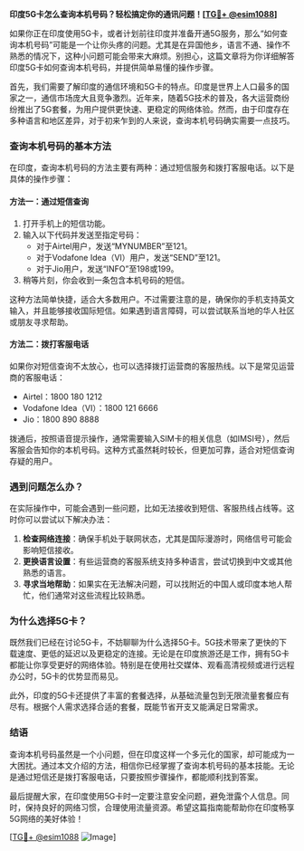 **印度5G卡怎么查询本机号码？轻松搞定你的通讯问题！[[TG💪+ @esim1088](https://t.me/s/esim1088)]**

如果你正在印度使用5G卡，或者计划前往印度并准备开通5G服务，那么“如何查询本机号码”可能是一个让你头疼的问题。尤其是在异国他乡，语言不通、操作不熟悉的情况下，这种小问题可能会带来大麻烦。别担心，这篇文章将为你详细解答印度5G卡如何查询本机号码，并提供简单易懂的操作步骤。

首先，我们需要了解印度的通信环境和5G卡的特点。印度是世界上人口最多的国家之一，通信市场庞大且竞争激烈。近年来，随着5G技术的普及，各大运营商纷纷推出了5G套餐，为用户提供更快速、更稳定的网络体验。然而，由于印度存在多种语言和地区差异，对于初来乍到的人来说，查询本机号码确实需要一点技巧。

### 查询本机号码的基本方法

在印度，查询本机号码的方法主要有两种：通过短信服务和拨打客服电话。以下是具体的操作步骤：

#### 方法一：通过短信查询
1. 打开手机上的短信功能。
2. 输入以下代码并发送至指定号码：
   - 对于Airtel用户，发送“MYNUMBER”至121。
   - 对于Vodafone Idea（VI）用户，发送“SEND”至121。
   - 对于Jio用户，发送“INFO”至198或199。
3. 稍等片刻，你会收到一条包含本机号码的短信。

这种方法简单快捷，适合大多数用户。不过需要注意的是，确保你的手机支持英文输入，并且能够接收国际短信。如果遇到语言障碍，可以尝试联系当地的华人社区或朋友寻求帮助。

#### 方法二：拨打客服电话
如果你对短信查询不太放心，也可以选择拨打运营商的客服热线。以下是常见运营商的客服电话：
- Airtel：1800 180 1212
- Vodafone Idea（VI）：1800 121 6666
- Jio：1800 890 8888

拨通后，按照语音提示操作，通常需要输入SIM卡的相关信息（如IMSI号），然后客服会告知你的本机号码。这种方式虽然耗时较长，但更加可靠，适合对短信查询存疑的用户。

### 遇到问题怎么办？

在实际操作中，可能会遇到一些问题，比如无法接收到短信、客服热线占线等。这时你可以尝试以下解决办法：

1. **检查网络连接**：确保手机处于联网状态，尤其是国际漫游时，网络信号可能会影响短信接收。
2. **更换语言设置**：有些运营商的客服系统支持多种语言，尝试切换到中文或其他熟悉的语言。
3. **寻求当地帮助**：如果实在无法解决问题，可以找附近的中国人或印度本地人帮忙，他们通常对这些流程比较熟悉。

### 为什么选择5G卡？

既然我们已经在讨论5G卡，不妨聊聊为什么选择5G卡。5G技术带来了更快的下载速度、更低的延迟以及更稳定的连接。无论是在印度旅游还是工作，拥有5G卡都能让你享受更好的网络体验。特别是在使用社交媒体、观看高清视频或进行远程办公时，5G卡的优势显而易见。

此外，印度的5G卡还提供了丰富的套餐选择，从基础流量包到无限流量套餐应有尽有。根据个人需求选择合适的套餐，既能节省开支又能满足日常需求。

### 结语

查询本机号码虽然是一个小问题，但在印度这样一个多元化的国家，却可能成为一大困扰。通过本文介绍的方法，相信你已经掌握了查询本机号码的基本技能。无论是通过短信还是拨打客服电话，只要按照步骤操作，都能顺利找到答案。

最后提醒大家，在印度使用5G卡时一定要注意安全问题，避免泄露个人信息。同时，保持良好的网络习惯，合理使用流量资源。希望这篇指南能帮助你在印度畅享5G网络的美好体验！

[[TG💪+ @esim1088](https://t.me/s/esim1088) ![Image](https://i.postimg.cc/4NQfJmqS/Snipaste-2025-05-13-00-14-12.png)]